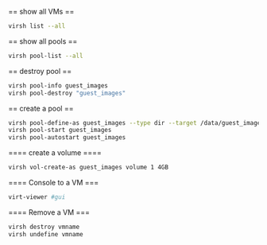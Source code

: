 == show all VMs ==
```bash
virsh list --all
```

== show all pools ==
```bash
virsh pool-list --all
```

== destroy pool ==
```bash
virsh pool-info guest_images
virsh pool-destroy "guest_images"
```

== create a pool ==
```bash
virsh pool-define-as guest_images --type dir --target /data/guest_images
virsh pool-start guest_images
virsh pool-autostart guest_images
```

==== create a volume ====
```bash
virsh vol-create-as guest_images volume 1 4GB
```

==== Console to a VM ===
```bash
virt-viewer #gui
```

==== Remove a VM ===
```bash
virsh destroy vmname
virsh undefine vmname
```
